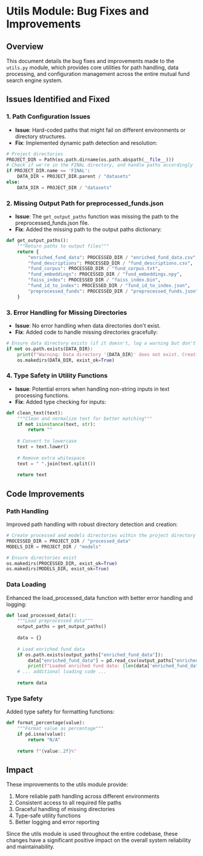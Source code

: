 # Utils Module: Bug Fixes and Improvements

## Overview
This document details the bug fixes and improvements made to the `utils.py` module, which provides core utilities for path handling, data processing, and configuration management across the entire mutual fund search engine system.

## Issues Identified and Fixed

### 1. Path Configuration Issues
- **Issue**: Hard-coded paths that might fail on different environments or directory structures.
- **Fix**: Implemented dynamic path detection and resolution:
```python
# Project directories
PROJECT_DIR = Path(os.path.dirname(os.path.abspath(__file__)))
# Check if we're in the FINAL directory, and handle paths accordingly
if PROJECT_DIR.name == 'FINAL':
    DATA_DIR = PROJECT_DIR.parent / "datasets"
else:
    DATA_DIR = PROJECT_DIR / "datasets"
```

### 2. Missing Output Path for preprocessed_funds.json
- **Issue**: The `get_output_paths` function was missing the path to the preprocessed_funds.json file.
- **Fix**: Added the missing path to the output paths dictionary:
```python
def get_output_paths():
    """Return paths to output files"""
    return {
        "enriched_fund_data": PROCESSED_DIR / "enriched_fund_data.csv",
        "fund_descriptions": PROCESSED_DIR / "fund_descriptions.csv",
        "fund_corpus": PROCESSED_DIR / "fund_corpus.txt",
        "fund_embeddings": PROCESSED_DIR / "fund_embeddings.npy",
        "faiss_index": PROCESSED_DIR / "faiss_index.bin",
        "fund_id_to_index": PROCESSED_DIR / "fund_id_to_index.json",
        "preprocessed_funds": PROCESSED_DIR / "preprocessed_funds.json"  # Added missing path
    }
```

### 3. Error Handling for Missing Directories
- **Issue**: No error handling when data directories don't exist.
- **Fix**: Added code to handle missing directories gracefully:
```python
# Ensure data directory exists (if it doesn't, log a warning but don't fail)
if not os.path.exists(DATA_DIR):
    print(f"Warning: Data directory '{DATA_DIR}' does not exist. Creating it, but you need to add data files.")
    os.makedirs(DATA_DIR, exist_ok=True)
```

### 4. Type Safety in Utility Functions
- **Issue**: Potential errors when handling non-string inputs in text processing functions.
- **Fix**: Added type checking for inputs:
```python
def clean_text(text):
    """Clean and normalize text for better matching"""
    if not isinstance(text, str):
        return ""
    
    # Convert to lowercase
    text = text.lower()
    
    # Remove extra whitespace
    text = " ".join(text.split())
    
    return text
```

## Code Improvements

### Path Handling
Improved path handling with robust directory detection and creation:
```python
# Create processed and models directories within the project directory
PROCESSED_DIR = PROJECT_DIR / "processed_data"
MODELS_DIR = PROJECT_DIR / "models"

# Ensure directories exist
os.makedirs(PROCESSED_DIR, exist_ok=True)
os.makedirs(MODELS_DIR, exist_ok=True)
```

### Data Loading
Enhanced the load_processed_data function with better error handling and logging:
```python
def load_processed_data():
    """Load preprocessed data"""
    output_paths = get_output_paths()
    
    data = {}
    
    # Load enriched fund data
    if os.path.exists(output_paths["enriched_fund_data"]):
        data["enriched_fund_data"] = pd.read_csv(output_paths["enriched_fund_data"])
        print(f"Loaded enriched fund data: {len(data['enriched_fund_data'])} funds")
    # ... additional loading code ...
    
    return data
```

### Type Safety
Added type safety for formatting functions:
```python
def format_percentage(value):
    """Format value as percentage"""
    if pd.isna(value):
        return "N/A"
    
    return f"{value:.2f}%"
```

## Impact

These improvements to the utils module provide:
1. More reliable path handling across different environments
2. Consistent access to all required file paths
3. Graceful handling of missing directories
4. Type-safe utility functions
5. Better logging and error reporting

Since the utils module is used throughout the entire codebase, these changes have a significant positive impact on the overall system reliability and maintainability. 